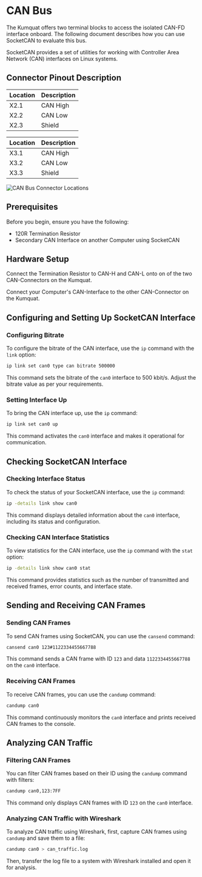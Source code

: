 # CAN Bus

The Kumquat offers two terminal blocks to access the isolated CAN-FD interface onboard. The following document describes how you can use SocketCAN to evaluate this bus.

SocketCAN provides a set of utilities for working with Controller Area Network (CAN) interfaces on Linux systems. 

## Connector Pinout Description

| Location | Description | 
| -------- | ----------- |
| X2.1     | CAN High    |
| X2.2     | CAN Low     |
| X2.3     | Shield      |

| Location | Description | 
| -------- | ----------- |
| X3.1     | CAN High    |
| X3.2     | CAN Low     |
| X3.3     | Shield      |

![CAN Bus Connector Locations](placeholder_image_link)

## Prerequisites

Before you begin, ensure you have the following:

- 120R Termination Resistor
- Secondary CAN Interface on another Computer using SocketCAN

## Hardware Setup

Connect the Termination Resistor to CAN-H and CAN-L onto on of the two CAN-Connectors on the Kumquat.

Connect your Computer's CAN-Interface to the other CAN-Connector on the Kumquat.

## Configuring and Setting Up SocketCAN Interface

### Configuring Bitrate

To configure the bitrate of the CAN interface, use the `ip` command with the `link` option:

```sh
ip link set can0 type can bitrate 500000
```

This command sets the bitrate of the `can0` interface to 500 kbit/s. Adjust the bitrate value as per your requirements.

### Setting Interface Up

To bring the CAN interface up, use the `ip` command:

```sh
ip link set can0 up
```

This command activates the `can0` interface and makes it operational for communication.

## Checking SocketCAN Interface

### Checking Interface Status

To check the status of your SocketCAN interface, use the `ip` command:

```sh
ip -details link show can0
```

This command displays detailed information about the `can0` interface, including its status and configuration.

### Checking CAN Interface Statistics

To view statistics for the CAN interface, use the `ip` command with the `stat` option:

```sh
ip -details link show can0 stat
```

This command provides statistics such as the number of transmitted and received frames, error counts, and interface state.

## Sending and Receiving CAN Frames

### Sending CAN Frames

To send CAN frames using SocketCAN, you can use the `cansend` command:

```sh
cansend can0 123#1122334455667788
```

This command sends a CAN frame with ID `123` and data `1122334455667788` on the `can0` interface.

### Receiving CAN Frames

To receive CAN frames, you can use the `candump` command:

```sh
candump can0
```

This command continuously monitors the `can0` interface and prints received CAN frames to the console.

## Analyzing CAN Traffic

### Filtering CAN Frames

You can filter CAN frames based on their ID using the `candump` command with filters:

```sh
candump can0,123:7FF
```

This command only displays CAN frames with ID `123` on the `can0` interface.

### Analyzing CAN Traffic with Wireshark

To analyze CAN traffic using Wireshark, first, capture CAN frames using `candump` and save them to a file:

```sh
candump can0 > can_traffic.log
```

Then, transfer the log file to a system with Wireshark installed and open it for analysis.